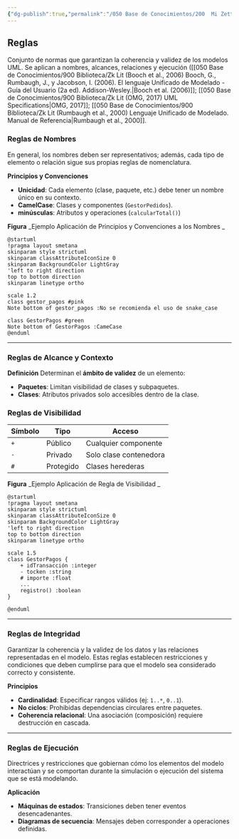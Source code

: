 ```yaml
---
{"dg-publish":true,"permalink":"/050 Base de Conocimientos/200  Mi Zettelkasten/100 Docencia/IS1/2025/Clase 08 Modelo Conceptual del UML - Elementos, Relaciones, Reglas y Mecanismos Comunes/Zk Modelo Conceptual del UML (Reglas)/","tags":["digitalGarden","reglas"]}
---
```


## Reglas

Conjunto de normas que garantizan la coherencia y validez de los modelos UML. Se aplican a nombres, alcances, relaciones y ejecución ([[050 Base de Conocimientos/900 Biblioteca/Zk Lit (Booch et al., 2006) Booch, G., Rumbaugh, J., y Jacobson, I. (2006). El lenguaje Unificado de Modelado - Guía del Usuario (2a ed). Addison-Wesley.\|Booch et al. (2006)]]; [[050 Base de Conocimientos/900 Biblioteca/Zk Lit (OMG, 2017) UML Specifications\|OMG, 2017]]; [[050 Base de Conocimientos/900 Biblioteca/Zk Lit (Rumbaugh et al., 2000) Lenguaje Unificado de Modelado. Manual de Referencia\|Rumbaugh et al., 2000]].

### Reglas de Nombres

En general, los nombres deben ser representativos; además, cada tipo de elemento o relación sigue sus propias reglas de nomenclatura.

**Principios y Convenciones**
- **Unicidad**: Cada elemento (clase, paquete, etc.) debe tener un nombre único en su contexto.
- **CamelCase**: Clases y componentes (`GestorPedidos`).
- **minúsculas**: Atributos y operaciones (`calcularTotal()`)

**Figura**
_Ejemplo Aplicación de Principios y Convenciones a los Nombres _
```plantuml
@startuml
!pragma layout smetana
skinparam style strictuml
skinparam classAttributeIconSize 0
skinparam BackgroundColor LightGray
'left to right direction
top to bottom direction
skinparam linetype ortho

scale 1.2
class gestor_pagos #pink
Note bottom of gestor_pagos :No se recomienda el uso de snake_case

class GestorPagos #green
Note bottom of GestorPagos :CameCase
@enduml
```

----
### Reglas de Alcance y Contexto

**Definición**
Determinan el **ámbito de validez** de un elemento:
- **Paquetes**: Limitan visibilidad de clases y subpaquetes.
- **Clases**: Atributos privados solo accesibles dentro de la clase.

### Reglas de Visibilidad

| Símbolo | Tipo      | Acceso                 |
| ------- | --------- | ---------------------- |
| `+`     | Público   | Cualquier componente   |
| `-`     | Privado   | Solo clase contenedora |
| `#`     | Protegido | Clases herederas       |

**Figura**
_Ejemplo Aplicación de Regla de Visibilidad _
```plantuml
@startuml
!pragma layout smetana
skinparam style strictuml
skinparam classAttributeIconSize 0
skinparam BackgroundColor LightGray
'left to right direction
top to bottom direction
skinparam linetype ortho

scale 1.5
class GestorPagos {
	+ idTransacción :integer
	- tocken :string
	# importe :float
	...
	registro() :boolean
} 

@enduml
```

----
### Reglas de Integridad

Garantizar la coherencia y la validez de los datos y las relaciones representadas en el modelo. Estas reglas establecen restricciones y condiciones que deben cumplirse para que el modelo sea considerado correcto y consistente.

**Principios**
- **Cardinalidad**: Especificar rangos válidos (ej: `1..*`, `0..1`).
- **No ciclos**: Prohibidas dependencias circulares entre paquetes.
- **Coherencia relacional**: Una asociación (composición) requiere destrucción en cascada.

---
### **Reglas de Ejecución**

Directrices y restricciones que gobiernan cómo los elementos del modelo interactúan y se comportan durante la simulación o ejecución del sistema que se está modelando.

**Aplicación**
- **Máquinas de estados**: Transiciones deben tener eventos desencadenantes.
- **Diagramas de secuencia**: Mensajes deben corresponder a operaciones definidas.